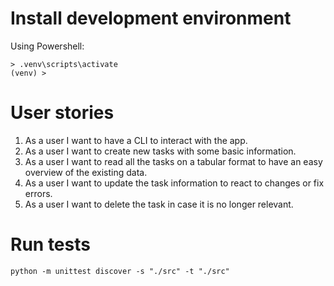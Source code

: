 # Install development environment

Using Powershell:

```
> .venv\scripts\activate
(venv) >
```

# User stories

1. As a user I want to have a CLI to interact with the app.
2. As a user I want to create new tasks with some basic information.
3. As a user I want to read all the tasks on a tabular format to have an easy overview of the existing data.
4. As a user I want to update the task information to react to changes or fix errors.
5. As a user I want to delete the task in case it is no longer relevant.

# Run tests

```
python -m unittest discover -s "./src" -t "./src"
```